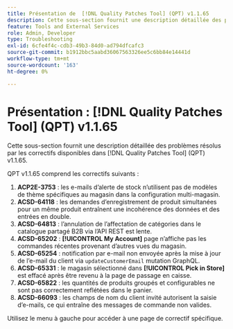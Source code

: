```yaml
---
title: Présentation de  [!DNL Quality Patches Tool] (QPT) v1.1.65
description: Cette sous-section fournit une description détaillée des problèmes résolus par les correctifs disponibles dans  [!DNL Quality Patches Tool] (QPT) v1.1.65.
feature: Tools and External Services
role: Admin, Developer
type: Troubleshooting
exl-id: 6cfe4f4c-cdb3-49b3-84d0-ad794dfcafc3
source-git-commit: b1912bbc5aabd36067563326ee5c6bb84e14441d
workflow-type: tm+mt
source-wordcount: '163'
ht-degree: 0%

---
```


# Présentation : [!DNL Quality Patches Tool] (QPT) v1.1.65

Cette sous-section fournit une description détaillée des problèmes résolus par les correctifs disponibles dans [!DNL Quality Patches Tool] (QPT) v1.1.65.

QPT v1.1.65 comprend les correctifs suivants :
1. **ACP2E-3753** : les e-mails d’alerte de stock n’utilisent pas de modèles de thème spécifiques au magasin dans la configuration multi-magasin.
1. **ACSD-64118** : les demandes d’enregistrement de produit simultanées pour un même produit entraînent une incohérence des données et des entrées en double.
1. **ACSD-64813** : l’annulation de l’affectation de catégories dans le catalogue partagé B2B via l’API REST est lente.
1. **ACSD-65202** : **[!UICONTROL My Account]** page n’affiche pas les commandes récentes provenant d’autres vues du magasin.
1. **ACSD-65254** : notification par e-mail non envoyée après la mise à jour de l’e-mail du client via `updateCustomerEmail` mutation GraphQL.
1. **ACSD-65331** : le magasin sélectionné dans **[!UICONTROL Pick in Store]** est effacé après être revenu à la page de passage en caisse.
1. **ACSD-65822** : les quantités de produits groupés et configurables ne sont pas correctement reflétées dans le panier.
1. **ACSD-66093** : les champs de nom du client invité autorisent la saisie d’e-mails, ce qui entraîne des messages de commande non valides.

Utilisez le menu à gauche pour accéder à une page de correctif spécifique.
